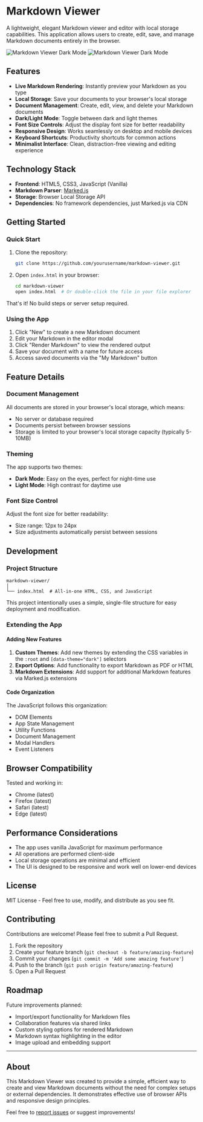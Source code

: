 # Markdown Viewer

A lightweight, elegant Markdown viewer and editor with local storage capabilities. This application allows users to create, edit, save, and manage Markdown documents entirely in the browser.

![Markdown Viewer Dark Mode](imageFolder/dark.png)
![Markdown Viewer Dark Mode](imageFolder/light.png)

## Features

- **Live Markdown Rendering**: Instantly preview your Markdown as you type
- **Local Storage**: Save your documents to your browser's local storage
- **Document Management**: Create, edit, view, and delete your Markdown documents
- **Dark/Light Mode**: Toggle between dark and light themes
- **Font Size Controls**: Adjust the display font size for better readability
- **Responsive Design**: Works seamlessly on desktop and mobile devices
- **Keyboard Shortcuts**: Productivity shortcuts for common actions
- **Minimalist Interface**: Clean, distraction-free viewing and editing experience

## Technology Stack

- **Frontend**: HTML5, CSS3, JavaScript (Vanilla)
- **Markdown Parser**: [Marked.js](https://marked.js.org/)
- **Storage**: Browser Local Storage API
- **Dependencies**: No framework dependencies, just Marked.js via CDN

## Getting Started

### Quick Start

1. Clone the repository:
   ```bash
   git clone https://github.com/yourusername/markdown-viewer.git
   ```

2. Open `index.html` in your browser:
   ```bash
   cd markdown-viewer
   open index.html  # Or double-click the file in your file explorer
   ```

That's it! No build steps or server setup required.

### Using the App

1. Click "New" to create a new Markdown document
2. Edit your Markdown in the editor modal
3. Click "Render Markdown" to view the rendered output
4. Save your document with a name for future access
5. Access saved documents via the "My Markdown" button


## Feature Details

### Document Management

All documents are stored in your browser's local storage, which means:
- No server or database required
- Documents persist between browser sessions
- Storage is limited to your browser's local storage capacity (typically 5-10MB)

### Theming

The app supports two themes:
- **Dark Mode**: Easy on the eyes, perfect for night-time use
- **Light Mode**: High contrast for daytime use

### Font Size Control

Adjust the font size for better readability:
- Size range: 12px to 24px
- Size adjustments automatically persist between sessions

## Development

### Project Structure

```
markdown-viewer/
│
└── index.html  # All-in-one HTML, CSS, and JavaScript
```

This project intentionally uses a simple, single-file structure for easy deployment and modification.

### Extending the App

#### Adding New Features

1. **Custom Themes**: Add new themes by extending the CSS variables in the `:root` and `[data-theme="dark"]` selectors
2. **Export Options**: Add functionality to export Markdown as PDF or HTML
3. **Markdown Extensions**: Add support for additional Markdown features via Marked.js extensions

#### Code Organization

The JavaScript follows this organization:
- DOM Elements
- App State Management
- Utility Functions
- Document Management
- Modal Handlers
- Event Listeners

## Browser Compatibility

Tested and working in:
- Chrome (latest)
- Firefox (latest)
- Safari (latest)
- Edge (latest)

## Performance Considerations

- The app uses vanilla JavaScript for maximum performance
- All operations are performed client-side
- Local storage operations are minimal and efficient
- The UI is designed to be responsive and work well on lower-end devices

## License

MIT License - Feel free to use, modify, and distribute as you see fit.

## Contributing

Contributions are welcome! Please feel free to submit a Pull Request.

1. Fork the repository
2. Create your feature branch (`git checkout -b feature/amazing-feature`)
3. Commit your changes (`git commit -m 'Add some amazing feature'`)
4. Push to the branch (`git push origin feature/amazing-feature`)
5. Open a Pull Request

## Roadmap

Future improvements planned:
- Import/export functionality for Markdown files
- Collaboration features via shared links
- Custom styling options for rendered Markdown
- Markdown syntax highlighting in the editor
- Image upload and embedding support

---

## About

This Markdown Viewer was created to provide a simple, efficient way to create and view Markdown documents without the need for complex setups or external dependencies. It demonstrates effective use of browser APIs and responsive design principles.

Feel free to [report issues](https://github.com/yourusername/markdown-viewer/issues) or suggest improvements!
